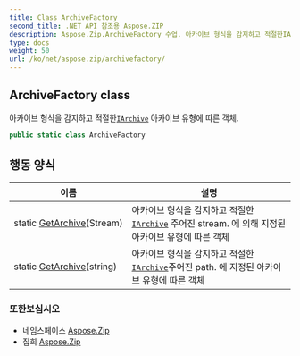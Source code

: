 ```yaml
---
title: Class ArchiveFactory
second_title: .NET API 참조용 Aspose.ZIP
description: Aspose.Zip.ArchiveFactory 수업. 아카이브 형식을 감지하고 적절한IArchive 아카이브 유형에 따른 객체.
type: docs
weight: 50
url: /ko/net/aspose.zip/archivefactory/
---
```

## ArchiveFactory class

아카이브 형식을 감지하고 적절한[`IArchive`](../iarchive/) 아카이브 유형에 따른 객체.

```csharp
public static class ArchiveFactory
```

## 행동 양식

| 이름 | 설명 |
| --- | --- |
| static [GetArchive](../../aspose.zip/archivefactory/getarchive/#getarchive)(Stream) | 아카이브 형식을 감지하고 적절한[`IArchive`](../iarchive/) 주어진 stream. 에 의해 지정된 아카이브 유형에 따른 객체 |
| static [GetArchive](../../aspose.zip/archivefactory/getarchive/#getarchive_1)(string) | 아카이브 형식을 감지하고 적절한[`IArchive`](../iarchive/)주어진 path. 에 지정된 아카이브 유형에 따른 객체 |

### 또한보십시오

* 네임스페이스 [Aspose.Zip](../../aspose.zip/)
* 집회 [Aspose.Zip](../../)


